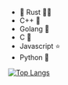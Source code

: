 
  - 💖 Rust 🏅🦀 
  - C++ 🥇
  - Golang 🥈 
  - C 🥉
  - Javascript ⭐ 
  - Python 🐍 

 
[![Top Langs](https://github-readme-stats.vercel.app/api/top-langs/?username=fillipehmeireles&exclude_repo=vala-gnome-development,evalKotlin,flutter-login)](https://github.com/anuraghazra/github-readme-stats)
